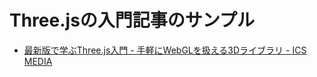 # Three.jsの入門記事のサンプル

- [最新版で学ぶThree\.js入門 \- 手軽にWebGLを扱える3Dライブラリ \- ICS MEDIA](https://ics.media/entry/14771)

